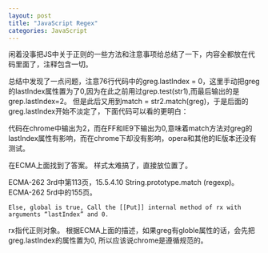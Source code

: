 ```yaml
---
layout: post
title: "JavaScript Regex"
categories: JavaScript
---
```


闲着没事把JS中关于正则的一些方法和注意事项给总结了一下，内容全都放在代码里面了，注释包含一切。

<script src="https://gist.github.com/1986554.js?file=regex.js">
</script>

总结中发现了一点问题，注意76行代码中的greg.lastIndex = 0，这里手动把greg的lastIndex属性置为了0,因为在此之前用过grep.test(str1),而最后输出的是grep.lastIndex=2。
但是此后又用到match = str2.match(greg)，于是后面的greg.lastIndex开始不淡定了，下面代码可以看的更明白：

<script src="https://gist.github.com/1986559.js?file=reg.js">
</script>

代码在chrome中输出为2，而在FF和IE9下输出为0,意味着match方法对greg的lastIndex属性有影响，而在chrome下却没有影响，opera和其他的IE版本还没有测试。

在ECMA上面找到了答案。 样式太难搞了，直接放位置了。

ECMA-262 3rd中第113页，15.5.4.10 String.prototype.match (regexp)。
ECMA-262 5rd中的155页。

`Else, global is true, Call the [[Put]] internal method of rx with arguments “lastIndex” and 0.`

rx指代正则对象。 根据ECMA上面的描述，如果greg有globle属性的话，会先把greg.lastIndex的属性置为0, 所以应该说chrome是遵循规范的。

